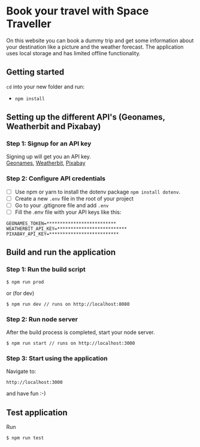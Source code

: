 # Book your travel with Space Traveller

On this website you can book a dummy trip and get some information about your destination like a picture and the weather forecast.
The application uses local storage and has limited offline functionality.

## Getting started

`cd` into your new folder and run:
- `npm install`

## Setting up the different API's (Geonames, Weatherbit and Pixabay)

### Step 1: Signup for an API key
Signing up will get you an API key. \
[Geonames](http://www.geonames.org/export/web-services.html), 
[Weatherbit](https://www.weatherbit.io/account/create), 
[Pixabay](https://pixabay.com/api/docs/)

### Step 2: Configure API credentials
- [ ] Use npm or yarn to install the dotenv package ```npm install dotenv```.
- [ ] Create a new ```.env``` file in the root of your project
- [ ] Go to your .gitignore file and add ```.env```
- [ ] Fill the .env file with your API keys like this:
```
GEONAMES_TOKEN=**************************
WEATHERBIT_API_KEY=**************************
PIXABAY_API_KEY=**************************
```

## Build and run the application

### Step 1: Run the build script
```
$ npm run prod
```
or (for dev)
```
$ npm run dev // runs on http://localhost:8080
```

### Step 2: Run node server
After the build process is completed, start your node server.
```
$ npm run start // runs on http://localhost:3000
```

### Step 3: Start using the application
Navigate to:
```
http://localhost:3000
```
and have fun :-)

## Test application
Run
```
$ npm run test
```

